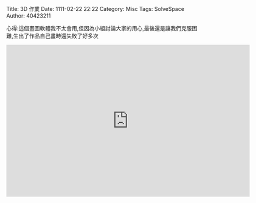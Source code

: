 Title: 3D 作業
Date: 1111-02-22 22:22
Category: Misc
Tags: SolveSpace
Author: 40423211

<!-- PELICAN_END_SUMMARY -->

<p>心得:這個畫圖軟體我不太會用,但因為小組討論大家的用心,最後還是讓我們克服困難,生出了作品自己畫時還失敗了好多次</p>

<iframe src="https://player.vimeo.com/video/185829459" width="640" height="400" frameborder="0" webkitallowfullscreen mozallowfullscreen allowfullscreen></iframe>